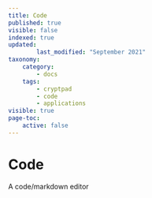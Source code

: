 ```yaml
---
title: Code
published: true
visible: false
indexed: true
updated:
        last_modified: "September 2021"
taxonomy:
    category:
        - docs
    tags:
        - cryptpad
        - code
        - applications
visible: true
page-toc:
    active: false
---
```


# Code

A code/markdown editor
